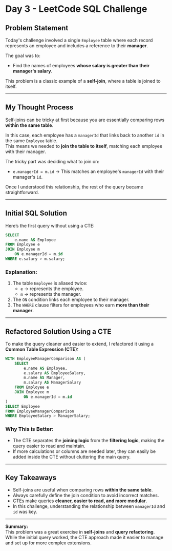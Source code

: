 
# Day 3 - LeetCode SQL Challenge

## Problem Statement
Today's challenge involved a single `Employee` table where each record represents an employee and includes a reference to their **manager**.

The goal was to:
- Find the names of employees **whose salary is greater than their manager's salary**.

This problem is a classic example of a **self-join**, where a table is joined to itself.

---

## My Thought Process
Self-joins can be tricky at first because you are essentially comparing rows **within the same table**.

In this case, each employee has a `managerId` that links back to another `id` in the same `Employee` table.  
This means we needed to **join the table to itself**, matching each employee with their manager.

The tricky part was deciding what to join on:
- `e.managerId = m.id` → This matches an employee's `managerId` with their manager's `id`.

Once I understood this relationship, the rest of the query became straightforward.

---

## Initial SQL Solution

Here’s the first query without using a CTE:

```sql
SELECT 
    e.name AS Employee
FROM Employee e
JOIN Employee m
    ON e.managerId = m.id
WHERE e.salary > m.salary;
```

### **Explanation:**
1. The table `Employee` is aliased twice:
   - `e` → represents the employee.
   - `m` → represents the manager.
2. The `ON` condition links each employee to their manager.
3. The `WHERE` clause filters for employees who earn **more than their manager**.

---

## Refactored Solution Using a CTE

To make the query cleaner and easier to extend, I refactored it using a **Common Table Expression (CTE):**

```sql
WITH EmployeeManagerComparison AS (
    SELECT 
        e.name AS Employee,
        e.salary AS EmployeeSalary,
        m.name AS Manager,
        m.salary AS ManagerSalary
    FROM Employee e
    JOIN Employee m
        ON e.managerId = m.id
)
SELECT Employee
FROM EmployeeManagerComparison
WHERE EmployeeSalary > ManagerSalary;
```

### **Why This is Better:**
- The CTE separates the **joining logic** from the **filtering logic**, making the query easier to read and maintain.
- If more calculations or columns are needed later, they can easily be added inside the CTE without cluttering the main query.

---

## Key Takeaways
- Self-joins are useful when comparing rows **within the same table**.
- Always carefully define the join condition to avoid incorrect matches.
- CTEs make queries **cleaner, easier to read, and more modular**.
- In this challenge, understanding the relationship between `managerId` and `id` was key.

---

**Summary:**  
This problem was a great exercise in **self-joins** and **query refactoring**.  
While the initial query worked, the CTE approach made it easier to manage and set up for more complex extensions.
